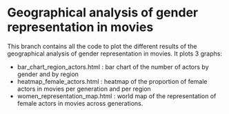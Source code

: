 # Geographical analysis of gender representation in movies

This branch contains all the code to plot the different results of the geographical analysis of gender representation in movies. It plots 3 graphs:

- bar_chart_region_actors.html : bar chart of the number of actors by gender and by region
- heatmap_female_actors.html : heatmap of the proportion of female actors in movies per generation and per region
- women_representation_map.html : world map of the representation of female actors in movies across generations.
